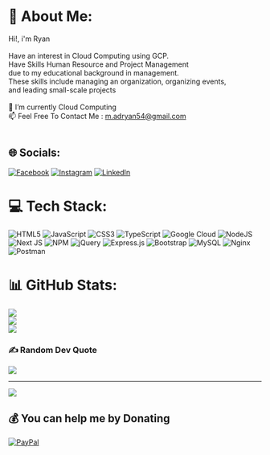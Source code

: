 # 💫 About Me:
Hi!, i'm Ryan<br><br>Have an interest in Cloud Computing using GCP.<br> Have Skills Human Resource and Project Management <br>due to my educational background in management. <br>These skills include managing an organization, organizing events,<br> and leading small-scale projects<br><br>    🌱 I’m currently Cloud Computing<br>    📫 Feel Free To Contact Me : m.adryan54@gmail.com<br><br>


## 🌐 Socials:
[![Facebook](https://img.shields.io/badge/Facebook-%231877F2.svg?logo=Facebook&logoColor=white)](https://facebook.com/m.adryan14) [![Instagram](https://img.shields.io/badge/Instagram-%23E4405F.svg?logo=Instagram&logoColor=white)](https://instagram.com/ryturn_) [![LinkedIn](https://img.shields.io/badge/LinkedIn-%230077B5.svg?logo=linkedin&logoColor=white)](https://linkedin.com/in/m-adryan-74084924b/) 

# 💻 Tech Stack:
![HTML5](https://img.shields.io/badge/html5-%23E34F26.svg?style=flat&logo=html5&logoColor=white) ![JavaScript](https://img.shields.io/badge/javascript-%23323330.svg?style=flat&logo=javascript&logoColor=%23F7DF1E) ![CSS3](https://img.shields.io/badge/css3-%231572B6.svg?style=flat&logo=css3&logoColor=white) ![TypeScript](https://img.shields.io/badge/typescript-%23007ACC.svg?style=flat&logo=typescript&logoColor=white) ![Google Cloud](https://img.shields.io/badge/Google%20Cloud-%234285F4.svg?style=flat&logo=google-cloud&logoColor=white) ![NodeJS](https://img.shields.io/badge/node.js-6DA55F?style=flat&logo=node.js&logoColor=white) ![Next JS](https://img.shields.io/badge/Next-black?style=flat&logo=next.js&logoColor=white) ![NPM](https://img.shields.io/badge/NPM-%23000000.svg?style=flat&logo=npm&logoColor=white) ![jQuery](https://img.shields.io/badge/jquery-%230769AD.svg?style=flat&logo=jquery&logoColor=white) ![Express.js](https://img.shields.io/badge/express.js-%23404d59.svg?style=flat&logo=express&logoColor=%2361DAFB) ![Bootstrap](https://img.shields.io/badge/bootstrap-%23563D7C.svg?style=flat&logo=bootstrap&logoColor=white) ![MySQL](https://img.shields.io/badge/mysql-%2300f.svg?style=flat&logo=mysql&logoColor=white) ![Nginx](https://img.shields.io/badge/nginx-%23009639.svg?style=flat&logo=nginx&logoColor=white) ![Postman](https://img.shields.io/badge/Postman-FF6C37?style=flat&logo=postman&logoColor=white)
# 📊 GitHub Stats:
![](https://github-readme-stats.vercel.app/api?username=watashiox14&theme=radical&hide_border=false&include_all_commits=false&count_private=false)<br/>
![](https://github-readme-streak-stats.herokuapp.com/?user=watashiox14&theme=radical&hide_border=false)<br/>
![](https://github-readme-stats.vercel.app/api/top-langs/?username=watashiox14&theme=radical&hide_border=false&include_all_commits=false&count_private=false&layout=compact)

### ✍️ Random Dev Quote
![](https://quotes-github-readme.vercel.app/api?type=horizontal&theme=radical)

---
[![](https://visitcount.itsvg.in/api?id=watashiox14&icon=0&color=10)](https://visitcount.itsvg.in)

  ## 💰 You can help me by Donating
  [![PayPal](https://img.shields.io/badge/PayPal-00457C?style=for-the-badge&logo=paypal&logoColor=white)](https://paypal.me/ryturN2) 

  
<!-- Proudly created with GPRM ( https://gprm.itsvg.in ) -->
